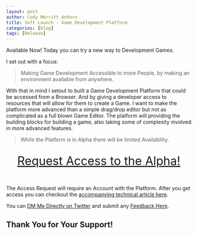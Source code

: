 ```yaml
---
layout: post
author: Cody Merritt Anhorn
title: Soft Launch - Game Development Platform
categories: [blog]
tags: [Release]
---
```


Available Now! Today you can try a new way to Development Games.

I set out with a focus:

> Making Game Development Accessible to more People, by making an environment available from anywhere.

With that in mind I setout to built a Game Development Platform that could be accessed from a Browser. And by giving a developer access to resources that will allow for them to create a Game. I want to make the platform more advanced than a simple drag/drop editor but not as complicated as a full blown Game Editor. The platform will providing the building blocks for building a game, also taking some of complexity involved in more advanced features.    

> While the Platform is in Alpha there will be limited Availability.

<div style="font-size: 2rem; text-align: center; text-decoration: underline; padding: 1rem 1rem 2rem 1rem;">
    <a class="link" href="https://cloud.sandbox.ehzgames.studio/signup" target="_blank">Request Access to the Alpha!</a>
</div>

The Access Request will require an Account with the Platform. After you get access you can checkout the <a href="/blog/2021/01/24/Game-Development-Platform-Getting-Started.html">accompanying technical article here</a>.

You can <a href="https://twitter.com/messages/compose?recipient_id=3377608216" target="_blank">DM Me Directly on Twitter</a> and submit any <a class="link" href="https://cloud.sandbox.ehzgames.studio/feedback" target="_blank">Feedback Here</a>. 

<h2>Thank You for Your Support!</h2>
